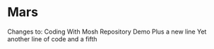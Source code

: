 # Mars
Changes to: Coding With Mosh Repository Demo
Plus a new line
Yet another line of code
and a fifth
